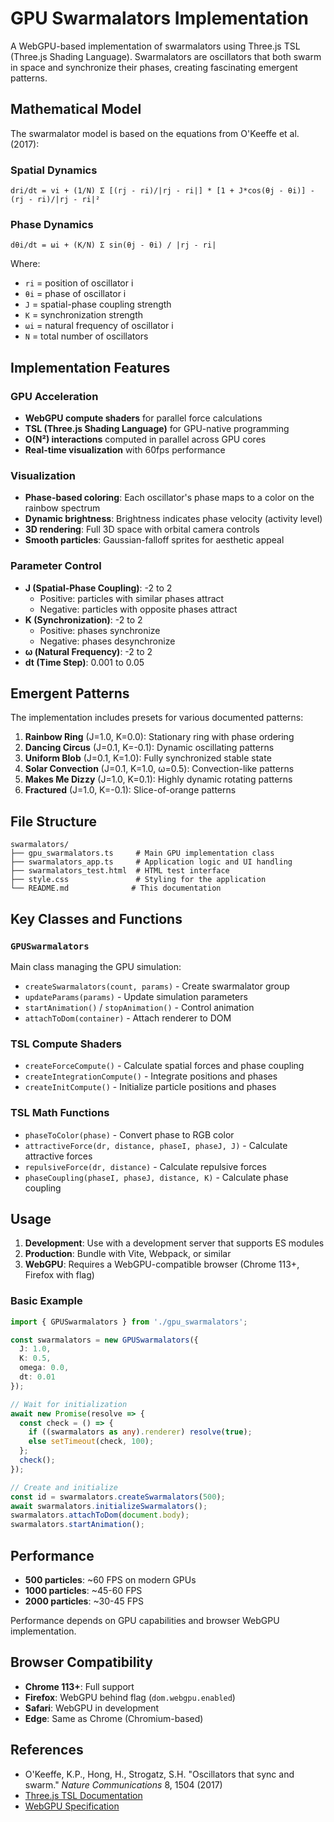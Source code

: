 # GPU Swarmalators Implementation

A WebGPU-based implementation of swarmalators using Three.js TSL (Three.js Shading Language). Swarmalators are oscillators that both swarm in space and synchronize their phases, creating fascinating emergent patterns.

## Mathematical Model

The swarmalator model is based on the equations from O'Keeffe et al. (2017):

### Spatial Dynamics
```
dri/dt = vi + (1/N) Σ [(rj - ri)/|rj - ri|] * [1 + J*cos(θj - θi)] - (rj - ri)/|rj - ri|²
```

### Phase Dynamics
```
dθi/dt = ωi + (K/N) Σ sin(θj - θi) / |rj - ri|
```

Where:
- `ri` = position of oscillator i
- `θi` = phase of oscillator i
- `J` = spatial-phase coupling strength
- `K` = synchronization strength
- `ωi` = natural frequency of oscillator i
- `N` = total number of oscillators

## Implementation Features

### GPU Acceleration
- **WebGPU compute shaders** for parallel force calculations
- **TSL (Three.js Shading Language)** for GPU-native programming
- **O(N²) interactions** computed in parallel across GPU cores
- **Real-time visualization** with 60fps performance

### Visualization
- **Phase-based coloring**: Each oscillator's phase maps to a color on the rainbow spectrum
- **Dynamic brightness**: Brightness indicates phase velocity (activity level)
- **3D rendering**: Full 3D space with orbital camera controls
- **Smooth particles**: Gaussian-falloff sprites for aesthetic appeal

### Parameter Control
- **J (Spatial-Phase Coupling)**: -2 to 2
  - Positive: particles with similar phases attract
  - Negative: particles with opposite phases attract
- **K (Synchronization)**: -2 to 2
  - Positive: phases synchronize
  - Negative: phases desynchronize
- **ω (Natural Frequency)**: -2 to 2
- **dt (Time Step)**: 0.001 to 0.05

## Emergent Patterns

The implementation includes presets for various documented patterns:

1. **Rainbow Ring** (J=1.0, K=0.0): Stationary ring with phase ordering
2. **Dancing Circus** (J=0.1, K=-0.1): Dynamic oscillating patterns
3. **Uniform Blob** (J=0.1, K=1.0): Fully synchronized stable state
4. **Solar Convection** (J=0.1, K=1.0, ω=0.5): Convection-like patterns
5. **Makes Me Dizzy** (J=1.0, K=0.1): Highly dynamic rotating patterns
6. **Fractured** (J=1.0, K=-0.1): Slice-of-orange patterns

## File Structure

```
swarmalators/
├── gpu_swarmalators.ts     # Main GPU implementation class
├── swarmalators_app.ts     # Application logic and UI handling
├── swarmalators_test.html  # HTML test interface
├── style.css               # Styling for the application
└── README.md              # This documentation
```

## Key Classes and Functions

### `GPUSwarmalators`
Main class managing the GPU simulation:
- `createSwarmalators(count, params)` - Create swarmalator group
- `updateParams(params)` - Update simulation parameters
- `startAnimation()` / `stopAnimation()` - Control animation
- `attachToDom(container)` - Attach renderer to DOM

### TSL Compute Shaders
- `createForceCompute()` - Calculate spatial forces and phase coupling
- `createIntegrationCompute()` - Integrate positions and phases
- `createInitCompute()` - Initialize particle positions and phases

### TSL Math Functions
- `phaseToColor(phase)` - Convert phase to RGB color
- `attractiveForce(dr, distance, phaseI, phaseJ, J)` - Calculate attractive forces
- `repulsiveForce(dr, distance)` - Calculate repulsive forces
- `phaseCoupling(phaseI, phaseJ, distance, K)` - Calculate phase coupling

## Usage

1. **Development**: Use with a development server that supports ES modules
2. **Production**: Bundle with Vite, Webpack, or similar
3. **WebGPU**: Requires a WebGPU-compatible browser (Chrome 113+, Firefox with flag)

### Basic Example

```typescript
import { GPUSwarmalators } from './gpu_swarmalators';

const swarmalators = new GPUSwarmalators({
  J: 1.0,
  K: 0.5,
  omega: 0.0,
  dt: 0.01
});

// Wait for initialization
await new Promise(resolve => {
  const check = () => {
    if ((swarmalators as any).renderer) resolve(true);
    else setTimeout(check, 100);
  };
  check();
});

// Create and initialize
const id = swarmalators.createSwarmalators(500);
await swarmalators.initializeSwarmalators();
swarmalators.attachToDom(document.body);
swarmalators.startAnimation();
```

## Performance

- **500 particles**: ~60 FPS on modern GPUs
- **1000 particles**: ~45-60 FPS
- **2000 particles**: ~30-45 FPS

Performance depends on GPU capabilities and browser WebGPU implementation.

## Browser Compatibility

- **Chrome 113+**: Full support
- **Firefox**: WebGPU behind flag (`dom.webgpu.enabled`)
- **Safari**: WebGPU in development
- **Edge**: Same as Chrome (Chromium-based)

## References

- O'Keeffe, K.P., Hong, H., Strogatz, S.H. "Oscillators that sync and swarm." *Nature Communications* 8, 1504 (2017)
- [Three.js TSL Documentation](https://threejs.org/docs/#api/en/nodes/Intro)
- [WebGPU Specification](https://gpuweb.github.io/gpuweb/)